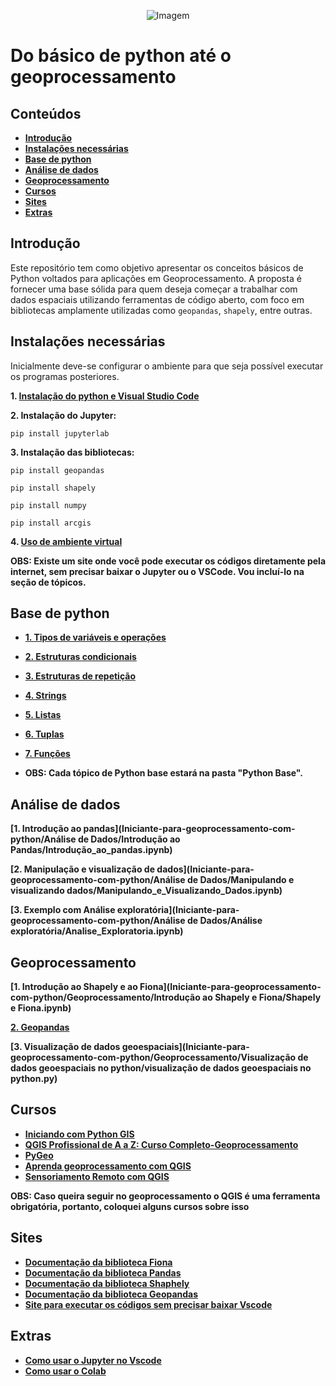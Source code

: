 <p align="center">
  <img src="https://github.com/user-attachments/assets/ce2b6395-ff8f-4633-b104-db1d67a62cc9" alt="Imagem" />
</p>

# Do básico de python até o geoprocessamento

## Conteúdos

- **[Introdução](#introdução)**
- **[Instalações necessárias](#instalações-necessárias)**
- **[Base de python](#base-de-python)**
- **[Análise de dados](#análise-de-dados)**
- **[Geoprocessamento](#geoprocessamento)**
- **[Cursos](#cursos)**
- **[Sites](#sites)**
- **[Extras](#extras)**
## Introdução

Este repositório tem como objetivo apresentar os conceitos básicos de Python voltados para aplicações em Geoprocessamento. A proposta é fornecer uma base sólida para quem deseja começar a trabalhar com dados espaciais utilizando ferramentas de código aberto, com foco em bibliotecas amplamente utilizadas como `geopandas`, `shapely`, entre outras.


## Instalações necessárias

Inicialmente deve-se configurar o ambiente para que seja possível executar os programas posteriores.

**1. [Instalação do python e Visual Studio Code](https://www.youtube.com/watch?v=R9dLGLVqK9Q)**

**2. Instalação do Jupyter:**

```
pip install jupyterlab

```
**3. Instalação das bibliotecas:**
```
pip install geopandas
```
```
pip install shapely

```

```
pip install numpy

```
```
pip install arcgis

```
**4. [Uso de ambiente virtual](https://www.youtube.com/watch?v=wOchmO8J7gA)**

**OBS: Existe um site onde você pode executar os códigos diretamente pela internet, sem precisar baixar o Jupyter ou o VSCode. Vou incluí-lo na seção de tópicos.**
## Base de python

- **[1. Tipos de variáveis e operações](https://github.com/joaopaulomo/Iniciante-para-geoprocessamento-com-python/tree/main/1.%20Tipos%20de%20variáveis%20e%20operações)**
- **[2. Estruturas condicionais](https://github.com/joaopaulomo/Iniciante-para-geoprocessamento-com-python/tree/main/2.%20Estruturas%20condicionais)**
- **[3. Estruturas de repetição](https://github.com/joaopaulomo/Iniciante-para-geoprocessamento-com-python/tree/main/3.%20Estruturas%20de%20repetição)**
- **[4. Strings](https://github.com/joaopaulomo/Iniciante-para-geoprocessamento-com-python/tree/main/4.%20Strings)**
- **[5. Listas](https://github.com/joaopaulomo/Iniciante-para-geoprocessamento-com-python/tree/main/5.%20Listas)**
- **[6. Tuplas](https://github.com/joaopaulomo/Iniciante-para-geoprocessamento-com-python/tree/main/6.%20Tuplas)**
- **[7. Funções](https://github.com/joaopaulomo/Iniciante-para-geoprocessamento-com-python/tree/main/7.%20Funções)**

- **OBS: Cada tópico de Python base estará na pasta "Python Base".**

## Análise de dados

**[1. Introdução ao pandas](Iniciante-para-geoprocessamento-com-python/Análise de Dados/Introdução ao Pandas/Introdução_ao_pandas.ipynb)**

**[2. Manipulação e visualização de dados](Iniciante-para-geoprocessamento-com-python/Análise de Dados/Manipulando e visualizando dados/Manipulando_e_Visualizando_Dados.ipynb)** 

**[3. Exemplo com Análise exploratória](Iniciante-para-geoprocessamento-com-python/Análise de Dados/Análise exploratória/Analise_Exploratoria.ipynb)**


## Geoprocessamento

**[1. Introdução ao Shapely e ao Fiona](Iniciante-para-geoprocessamento-com-python/Geoprocessamento/Introdução ao Shapely e Fiona/Shapely e Fiona.ipynb)**

**[2. Geopandas](Iniciante-para-geoprocessamento-com-python/Geoprocessamento/Geopandas/Geopandas.ipynb)**

**[3. Visualização de dados geoespaciais](Iniciante-para-geoprocessamento-com-python/Geoprocessamento/Visualização de dados geoespaciais no python/visualização de dados geoespaciais no python.py)**
## Cursos

- **[Iniciando com Python GIS](https://www.youtube.com/watch?v=R9dLGLVqK9Q)**
- **[QGIS Profissional de A a Z: Curso Completo-Geoprocessamento](https://www.udemy.com/course/qgis-profissional-de-a-a-z-curso-completo-geoprocessamento/?utm_source=adwords&utm_medium=udemyads&utm_campaign=MX_FF-CONV_BR_Search-NB_DSA_Beta_la.PT_Google&campaigntype=Search&portfolio=Brazil&language=PT&product=Course&test=&audience=DSA&topic=&priority=Beta&funnel=Conversion&utm_content=&utm_term=_._ag_164619373826_._ad_706585633190_._kw__._de_c_._dm__._pl__._ti_aud-2268488108639%3Adsa-2328541781035_._li_9198184_._pd__._&matchtype=&gad_source=1&gad_campaignid=21497093485&gclid=CjwKCAjwruXBBhArEiwACBRtHaZt2k13I6bdi4Fsuv6nKx2E73Yc5DTtamio5NP5KZM0gQWjdFJOrhoCzAoQAvD_BwE&couponCode=2021PM250,)**
- **[PyGeo](https://cursos.clickgeo.com.br/pygeo/)**
- **[Aprenda geoprocessamento com QGIS](https://www.udemy.com/course/aprenda-geoprocessamento-com-qgis/?couponCode=2021PM25)**
- **[Sensoriamento Remoto com QGIS](https://www.udemy.com/course/introducao-sensoriamento-remoto-com-qgis/?couponCode=2021PM25)**

**OBS: Caso queira seguir no geoprocessamento o QGIS é uma ferramenta obrigatória, portanto, coloquei alguns cursos sobre isso**



## Sites

- **[Documentação da biblioteca Fiona](https://fiona.readthedocs.io/en/latest/index.html)**
- **[Documentação da biblioteca Pandas](https://pandas.pydata.org/docs/index.html)**
- **[Documentação da biblioteca Shaphely](https://shapely.readthedocs.io/en/stable/)**
- **[Documentação da biblioteca Geopandas](https://geopandas.org/en/stable/)**
- **[Site para executar os códigos sem precisar baixar Vscode](https://colab.google)**
## Extras

- **[Como usar o Jupyter no Vscode](https://www.youtube.com/watch?v=2a87xGLDFTQ)**
- **[Como usar o Colab](https://www.youtube.com/watch?v=tvhKEDd3HZc&t=30s)**

